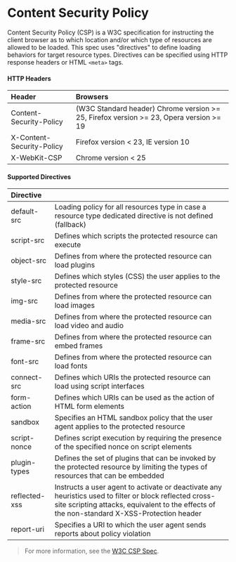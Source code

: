 # Content Security Policy

Content Security Policy (CSP) is a W3C specification for instructing the client browser as to which location and/or which type of resources are allowed to be loaded. This spec uses "directives" to define loading behaviors for target resource types. Directives can be specified using HTTP response headers or HTML `<meta>` tags.

#### HTTP Headers
| Header                    | Browsers                                                                               |
|:------------------------- |:-------------------------------------------------------------------------------------- |
| Content-Security-Policy   | (W3C Standard header) Chrome version >= 25, Firefox version >= 23, Opera version >= 19 |
| X-Content-Security-Policy | Firefox version < 23, IE version 10                                                    |
| X-WebKit-CSP              | Chrome version < 25                                                                    |


#### Supported Directives
| Directive       | |
|:--------------- |:-------------------------- |
| default-src     | Loading policy for all resources type in case a resource type dedicated directive is not defined (fallback) |
| script-src      | Defines which scripts the protected resource can execute |
| object-src      | Defines from where the protected resource can load plugins |
| style-src       | Defines which styles (CSS) the user applies to the protected resource |
| img-src         | Defines from where the protected resource can load images |
| media-src       | Defines from where the protected resource can load video and audio |
| frame-src       | Defines from where the protected resource can embed frames |
| font-src        | Defines from where the protected resource can load fonts |
| connect-src     | Defines which URIs the protected resource can load using script interfaces |
| form-action     | Defines which URIs can be used as the action of HTML form elements |
| sandbox         | Specifies an HTML sandbox policy that the user agent applies to the protected resource |
| script-nonce    | Defines script execution by requiring the presence of the specified nonce on script elements |
| plugin-types    | Defines the set of plugins that can be invoked by the protected resource by limiting the types of resources that can be embedded |
| reflected-xss   | Instructs a user agent to activate or deactivate any heuristics used to filter or block reflected cross-site scripting attacks, equivalent to the effects of the non-standard X-XSS-Protection header |
| report-uri      | Specifies a URI to which the user agent sends reports about policy violation |

> For more information, see the [W3C CSP Spec](https://w3c.github.io/webappsec/specs/content-security-policy/).





<docmeta name="displayName" value="Content Security Policy">

